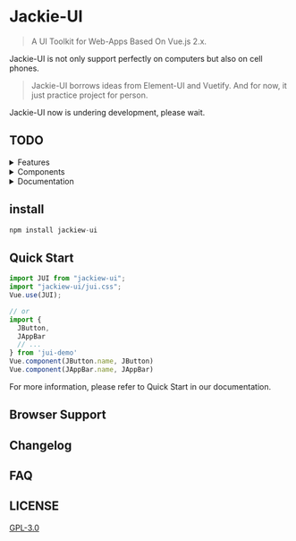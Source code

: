 # Jackie-UI

> A UI Toolkit for Web-Apps Based On Vue.js 2.x.

Jackie-UI is not only support perfectly on computers but also on cell phones.


> Jackie-UI borrows ideas from Element-UI and Vuetify. 
> And for now, it just practice project for person.


Jackie-UI now is undering development, please wait.

## TODO
<details><summary>Features</summary>
<p>

- [ ] Internationalization
- [ ] Theme

</p>
</details>
<details><summary>Components</summary>
<p>

- [x] Application
- [x] App-Bar
- [x] Lists
- [x] Navigation-Bar

</p>
</details>
<details><summary>Documentation</summary>
<p>

- [ ] Introduction
- [ ] Quick-Start
- [ ] Features
- [ ] Styles
- [ ] Components
- [ ] Directives

</p>
</details>

## install
``` javascript
npm install jackiew-ui
```

## Quick Start
``` javascript
import JUI from "jackiew-ui";
import "jackiew-ui/jui.css";
Vue.use(JUI);

// or
import {
  JButton,
  JAppBar
  // ...
} from 'jui-demo'
Vue.component(JButton.name, JButton)
Vue.component(JAppBar.name, JAppBar)
```

For more information, please refer to Quick Start in our documentation.

## Browser Support

## Changelog

## FAQ

## LICENSE
[GPL-3.0](LICENSE)